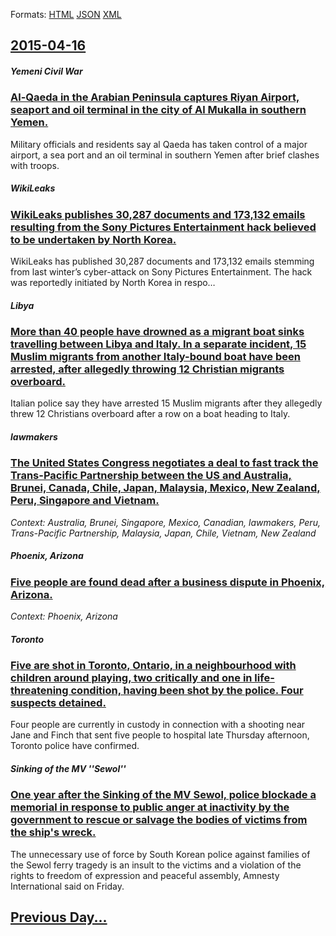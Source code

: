 
Formats: [HTML](2015/04/16/index.html)  [JSON](2015/04/16/index.json)  [XML](2015/04/16/index.xml)  

## [2015-04-16](/news/2015/04/16/index.md)

##### Yemeni Civil War
### [Al-Qaeda in the Arabian Peninsula captures Riyan Airport, seaport and oil terminal in the city of Al Mukalla in southern Yemen. ](/news/2015/04/16/al-qaeda-in-the-arabian-peninsula-captures-riyan-airport-seaport-and-oil-terminal-in-the-city-of-al-mukalla-in-southern-yemen.md)
Military officials and residents say al Qaeda has taken control of a major airport, a sea port and an oil terminal in southern Yemen after brief clashes with troops.

##### WikiLeaks
### [WikiLeaks publishes 30,287 documents and 173,132 emails resulting from the Sony Pictures Entertainment hack believed to be undertaken by North Korea. ](/news/2015/04/16/wikileaks-publishes-30-287-documents-and-173-132-emails-resulting-from-the-sony-pictures-entertainment-hack-believed-to-be-undertaken-by-nor.md)
WikiLeaks has published 30,287 documents and 173,132 emails stemming from last winter&#8217;s cyber-attack on Sony Pictures Entertainment. The hack was reportedly initiated by North Korea in respo…

##### Libya
### [More than 40 people have drowned as a migrant boat sinks travelling between Libya and Italy. In a separate incident, 15 Muslim migrants from another Italy-bound boat have been arrested, after allegedly throwing 12 Christian migrants overboard. ](/news/2015/04/16/more-than-40-people-have-drowned-as-a-migrant-boat-sinks-travelling-between-libya-and-italy-in-a-separate-incident-15-muslim-migrants-from.md)
Italian police say they have arrested 15 Muslim migrants after they allegedly threw 12 Christians overboard after a row on a boat heading to Italy.

##### lawmakers
### [The United States Congress negotiates a deal to fast track the Trans-Pacific Partnership between the US and Australia, Brunei, Canada, Chile, Japan, Malaysia, Mexico, New Zealand, Peru, Singapore and Vietnam. ](/news/2015/04/16/the-united-states-congress-negotiates-a-deal-to-fast-track-the-trans-pacific-partnership-between-the-us-and-australia-brunei-canada-chile.md)
_Context: Australia, Brunei, Singapore, Mexico, Canadian, lawmakers, Peru, Trans-Pacific Partnership, Malaysia, Japan, Chile, Vietnam, New Zealand_

##### Phoenix, Arizona
### [Five people are found dead after a business dispute in Phoenix, Arizona. ](/news/2015/04/16/five-people-are-found-dead-after-a-business-dispute-in-phoenix-arizona.md)
_Context: Phoenix, Arizona_

##### Toronto
### [Five are shot in Toronto, Ontario, in a neighbourhood with children around playing, two critically and one in life-threatening condition, having been shot by the police. Four suspects detained. ](/news/2015/04/16/five-are-shot-in-toronto-ontario-in-a-neighbourhood-with-children-around-playing-two-critically-and-one-in-life-threatening-condition-ha.md)
Four people are currently in custody in connection with a shooting near Jane and Finch that sent five people to hospital late Thursday afternoon, Toronto police have confirmed.

##### Sinking of the MV ''Sewol''
### [One year after the Sinking of the MV Sewol, police blockade a memorial in response to public anger at inactivity by the government to rescue or salvage the bodies of victims from the ship's wreck. ](/news/2015/04/16/one-year-after-the-sinking-of-the-mv-sewol-police-blockade-a-memorial-in-response-to-public-anger-at-inactivity-by-the-government-to-rescue.md)
The unnecessary use of force by South Korean police against families of the Sewol ferry tragedy is an insult to the victims and a violation of the rights to freedom of expression and peaceful assembly, Amnesty International said on Friday.

## [Previous Day...](/news/2015/04/15/index.md)

